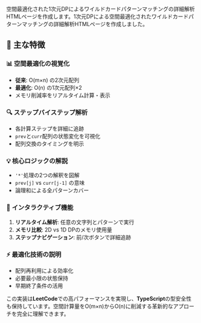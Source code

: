 空間最適化された1次元DPによるワイルドカードパターンマッチングの詳細解析HTMLページを作成します。1次元DPによる空間最適化されたワイルドカードパターンマッチングの詳細解析HTMLページを作成しました。

## 🚀 主な特徴

### 📊 **空間最適化の視覚化**

- **従来**: O(m×n) の2次元配列
- **最適化**: O(n) の1次元配列×2
- メモリ削減率をリアルタイム計算・表示

### 🔍 **ステップバイステップ解析**

- 各計算ステップを詳細に追跡
- `prev`と`curr`配列の状態変化を可視化
- 配列交換のタイミングを明示

### 💡 **核心ロジックの解説**

- `'*'`処理の2つの解釈を図解
- `prev[j]` vs `curr[j-1]` の意味
- 論理和による全パターンカバー

### 🎯 **インタラクティブ機能**

1. **リアルタイム解析**: 任意の文字列とパターンで実行
2. **メモリ比較**: 2D vs 1D DPのメモリ使用量
3. **ステップナビゲーション**: 前/次ボタンで詳細追跡

### ⚡ **最適化技術の説明**

- 配列再利用による効率化
- 必要最小限の状態保持
- 早期終了条件の活用

この実装は**LeetCode**での高パフォーマンスを実現し、**TypeScript**の型安全性も保持しています。空間計算量をO(m×n)からO(n)に削減する革新的なアプローチを完全に理解できます。

